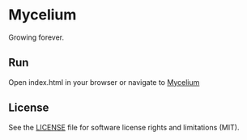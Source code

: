 # Mycelium
Growing forever.

## Run
Open index.html in your browser or navigate to [Mycelium](https://rnd7.github.io/mycelium/)

## License

See the [LICENSE](LICENSE.md) file for software license rights and limitations (MIT).
